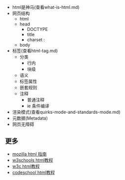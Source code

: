 * html是神马(查看what-is-html.md)
* 网页结构
    * html
    * head
        * DOCTYPE
        * title
        * charset : <meta charset="UTF-8">
    * body
* 标签(查看html-tag.md)
    * 分类 
        * 行内
        * 块级
    * 语义
    * 标签属性
    * 嵌套规则
    * 注释 
        * 普通注释 <!-- 注释内容 -->
        * ie 条件编译
* 渲染模式(查看quirks-mode-and-standards-mode.md)
* 元数据(Metadata)
* 网页无障碍

## 更多
* [mozilla html 指南](https://developer.mozilla.org/zh-CN/docs/Web/HTML)
* [w3schools html教程](http://www.w3school.com.cn/html/index.asp) 
* [w3c html教程](http://www.w3.org/community/webed/wiki/Category:Tutorials)
* [codeschool html教程](https://www.codeschool.com/courses/front-end-formations)
